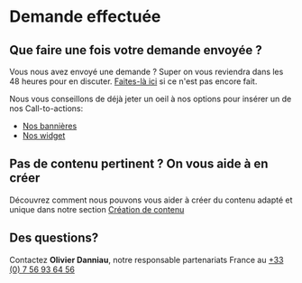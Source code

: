 # Demande effectuée

## Que faire une fois votre demande envoyée ?

Vous nous avez envoyé une demande ? Super on vous reviendra dans les 48 heures pour en discuter.
[Faites-là ici](https://sortlist1.typeform.com/to/AH6Orh8N) si ce n'est pas encore fait.

Nous vous conseillons de déjà jeter un oeil à nos options pour insérer un de nos Call-to-actions:

* [Nos bannières](https://sortlist.github.io/partners/cta/banners)
* [Nos widget](https://sortlist.github.io/partners/cta/widget)

## Pas de contenu pertinent ? On vous aide à en créer

Découvrez comment nous pouvons vous aider à créer du contenu adapté et unique dans notre section [Création de contenu](content_creation)

## Des questions?

Contactez **Olivier Danniau**, notre responsable partenariats France au [+33 (0) 7 56 93 64 56](tel:+33756936456)